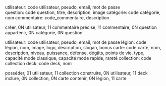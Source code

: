 utilisateur: code utilisateur, pseudo, email, mot de passe  
question: code question, titre, description, image
catégorie: code catégorie, nom
commentaire: code_commentaire, description

créer, 0N utilisateur, 11 commentaire
précise, 11 commentaire, 0N question
appartenir, 0N catégorie, 0N question

utilisateur: code utilisateur, pseudo, email, mot de passe
légion: code légion, nom, image, logo, description, slogan, bonus
carte: code carte, nom, description, niveau, puissance, défense, dégâts, points de vie, type, capacité mode classique, capacité mode rapide, rareté
collection: code collection
deck: code deck, nom

posséder, 01 utilisateur, 11 collection
construire, 0N utilisateur, 11 deck
inclure, 0N collection, 0N carte
contenir, 0N légion, 11 carte